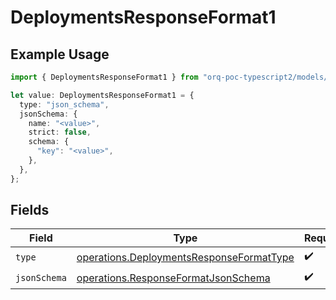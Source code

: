 # DeploymentsResponseFormat1

## Example Usage

```typescript
import { DeploymentsResponseFormat1 } from "orq-poc-typescript2/models/operations";

let value: DeploymentsResponseFormat1 = {
  type: "json_schema",
  jsonSchema: {
    name: "<value>",
    strict: false,
    schema: {
      "key": "<value>",
    },
  },
};
```

## Fields

| Field                                                                                                | Type                                                                                                 | Required                                                                                             | Description                                                                                          |
| ---------------------------------------------------------------------------------------------------- | ---------------------------------------------------------------------------------------------------- | ---------------------------------------------------------------------------------------------------- | ---------------------------------------------------------------------------------------------------- |
| `type`                                                                                               | [operations.DeploymentsResponseFormatType](../../models/operations/deploymentsresponseformattype.md) | :heavy_check_mark:                                                                                   | N/A                                                                                                  |
| `jsonSchema`                                                                                         | [operations.ResponseFormatJsonSchema](../../models/operations/responseformatjsonschema.md)           | :heavy_check_mark:                                                                                   | N/A                                                                                                  |
